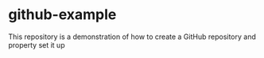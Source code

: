# github-example
This repository is a demonstration of how to create a GitHub repository and property set it up
